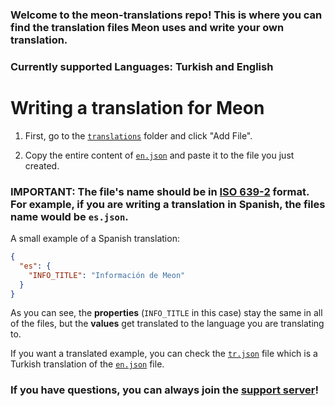 ### Welcome to the meon-translations repo! This is where you can find the translation files Meon uses and write your own translation.

### Currently supported Languages: Turkish and English

# Writing a translation for Meon

1) First, go to the [`translations`](https://github.com/BoupsInc/meon-translations/blob/master/translations) folder and click "Add File".

2) Copy the entire content of [`en.json`](https://github.com/BoupsInc/meon-translations/blob/master/translations/en.json) and paste it to the file you just created.

### IMPORTANT: The file's name should be in [ISO 639-2](https://www.loc.gov/standards/iso639-2/php/code_list.php) format. For example, if you are writing a translation in Spanish, the files name would be `es.json`.

A small example of a Spanish translation:

```json
{
  "es": { 
    "INFO_TITLE": "Información de Meon"
  }
}
```

As you can see, the **properties** (`INFO_TITLE` in this case) stay the same in all of the files, but the **values** get translated to the language you are translating to.

If you want a translated example, you can check the [`tr.json`](https://github.com/BoupsInc/meon-translations/blob/master/translations/tr.json) file which is a Turkish translation of the [`en.json`](https://github.com/BoupsInc/meon-translations/blob/master/translations/en.json) file.

### If you have questions, you can always join the [support server](https://discord.gg/WZKGGmdCqX)!

